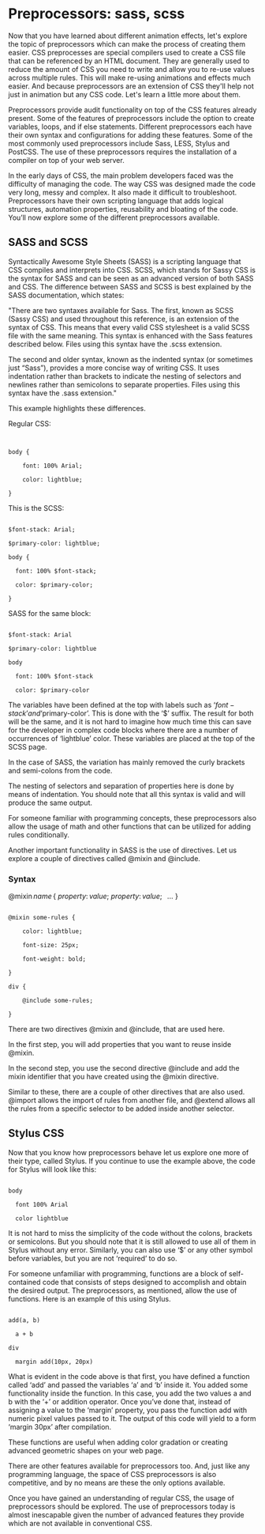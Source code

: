 
# Preprocessors: sass, scss

Now that you have learned about different animation effects, let's explore the topic of preprocessors which can make the process of creating them easier. CSS preprocesses are special compilers used to create a CSS file that can be referenced by an HTML document. They are generally used to reduce the amount of CSS you need to write and allow you to re-use values across multiple rules. This will make re-using animations and effects much easier. And because preprocessors are an extension of CSS they'll help not just in animation but any CSS code. Let's learn a little more about them.

Preprocessors provide audit functionality on top of the CSS features already present. Some of the features of preprocessors include the option to create variables, loops, and if else statements. Different preprocessors each have their own syntax and configurations for adding these features. Some of the most commonly used preprocessors include Sass, LESS, Stylus and PostCSS. The use of these preprocessors requires the installation of a compiler on top of your web server. 

In the early days of CSS, the main problem developers faced was the difficulty of managing the code. The way CSS was designed made the code very long, messy and complex. It also made it difficult to troubleshoot. Preprocessors have their own scripting language that adds logical structures, automation properties, reusability and bloating of the code. You’ll now explore some of the different preprocessors available.

## SASS and SCSS

Syntactically Awesome Style Sheets (SASS) is a scripting language that CSS compiles and interprets into CSS. SCSS, which stands for Sassy CSS is the syntax for SASS and can be seen as an advanced version of both SASS and CSS. The difference between SASS and SCSS is best explained by the SASS documentation, which states:

"There are two syntaxes available for Sass. The first, known as SCSS (Sassy CSS) and used throughout this reference, is an extension of the syntax of CSS. This means that every valid CSS stylesheet is a valid SCSS file with the same meaning. This syntax is enhanced with the Sass features described below. Files using this syntax have the .scss extension.

The second and older syntax, known as the indented syntax (or sometimes just “Sass”), provides a more concise way of writing CSS. It uses indentation rather than brackets to indicate the nesting of selectors and newlines rather than semicolons to separate properties. Files using this syntax have the .sass extension."

This example highlights these differences.

Regular CSS:

```


body { 

    font: 100% Arial; 

    color: lightblue; 

} 
```
This is the SCSS:
```

$font-stack: Arial; 

$primary-color: lightblue; 

body { 

  font: 100% $font-stack; 

  color: $primary-color; 

} 
```
SASS for the same block: 
```

$font-stack: Arial 

$primary-color: lightblue 

body 

  font: 100% $font-stack 

  color: $primary-color 
```

The variables have been defined at the top with labels such as ‘$font-stack’ and ‘$primary-color’. This is done with the ‘$’ suffix. The result for both will be the same, and it is not hard to imagine how much time this can save for the developer in complex code blocks where there are a number of occurrences of ‘lightblue’ color. These variables are placed at the top of the SCSS page. 

In the case of SASS, the variation has mainly removed the curly brackets and semi-colons from the code. 

The nesting of selectors and separation of properties here is done by means of indentation. You should note that all this syntax is valid and will produce the same output. 

For someone familiar with programming concepts, these preprocessors also allow the usage of math and other functions that can be utilized for adding rules conditionally. 

Another important functionality in SASS is the use of directives. Let us explore a couple of directives called @mixin and @include. 

### Syntax

@mixin _name_ { _property_: _value_; _property_: _value_;   ... }

```

@mixin some-rules { 

    color: lightblue; 

    font-size: 25px; 

    font-weight: bold; 

}

div { 

    @include some-rules; 

} 
```

There are two directives @mixin and @include, that are used here. 

In the first step, you will add properties that you want to reuse inside @mixin. 

In the second step, you use the second directive @include and add the mixin identifier that you have created using the @mixin directive. 

Similar to these, there are a couple of other directives that are also used. @import allows the import of rules from another file, and @extend allows all the rules from a specific selector to be added inside another selector. 

## Stylus CSS

Now that you know how preprocessors behave let us explore one more of their type, called Stylus. If you continue to use the example above, the code for Stylus will look like this:

```

body 

  font 100% Arial 

  color lightblue 
```
It is not hard to miss the simplicity of the code without the colons, brackets or semicolons. But you should note that it is still allowed to use all of them in Stylus without any error. Similarly, you can also use ‘$’ or any other symbol before variables, but you are not ‘required’ to do so. 

For someone unfamiliar with programming, functions are a block of self-contained code that consists of steps designed to accomplish and obtain the desired output. The preprocessors, as mentioned, allow the use of functions. Here is an example of this using Stylus.

```

add(a, b) 

  a + b 

div 

  margin add(10px, 20px) 
```
What is evident in the code above is that first, you have defined a function called ‘add’ and passed the variables ‘a’ and ‘b’ inside it. You added some functionality inside the function. In this case, you add the two values a and b with the ‘+’ or addition operator. Once you’ve done that, instead of assigning a value to the ‘margin’ property, you pass the function add with numeric pixel values passed to it. The output of this code will yield to a form ‘margin 30px’ after compilation. 

These functions are useful when adding color gradation or creating advanced geometric shapes on your web page. 

There are other features available for preprocessors too. And, just like any programming language, the space of CSS preprocessors is also competitive, and by no means are these the only options available. 

Once you have gained an understanding of regular CSS, the usage of preprocessors should be explored. The use of preprocessors today is almost inescapable given the number of advanced features they provide which are not available in conventional CSS.